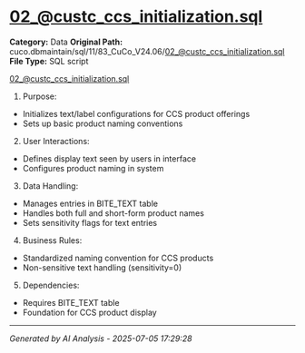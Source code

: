 # 02_@custc_ccs_initialization.sql

**Category:** Data
**Original Path:** cuco.dbmaintain/sql/11/83_CuCo_V24.06/02_@custc_ccs_initialization.sql
**File Type:** SQL script

02_@custc_ccs_initialization.sql
1. Purpose:
- Initializes text/label configurations for CCS product offerings
- Sets up basic product naming conventions

2. User Interactions:
- Defines display text seen by users in interface
- Configures product naming in system

3. Data Handling:
- Manages entries in BITE_TEXT table
- Handles both full and short-form product names
- Sets sensitivity flags for text entries

4. Business Rules:
- Standardized naming convention for CCS products
- Non-sensitive text handling (sensitivity=0)

5. Dependencies:
- Requires BITE_TEXT table
- Foundation for CCS product display

---
*Generated by AI Analysis - 2025-07-05 17:29:28*
